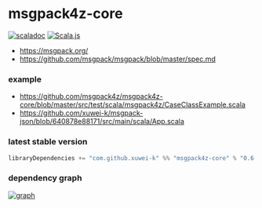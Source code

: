 # msgpack4z-core

[![scaladoc](https://javadoc.io/badge2/com.github.xuwei-k/msgpack4z-core_3/javadoc.svg)](https://javadoc.io/doc/com.github.xuwei-k/msgpack4z-core_3/latest/api/msgpack4z.html)
[![Scala.js](https://www.scala-js.org/assets/badges/scalajs-1.0.0.svg)](https://www.scala-js.org)

- <https://msgpack.org/>
- <https://github.com/msgpack/msgpack/blob/master/spec.md>


### example
- <https://github.com/msgpack4z/msgpack4z-core/blob/master/src/test/scala/msgpack4z/CaseClassExample.scala>
- <https://github.com/xuwei-k/msgpack-json/blob/640878e88171/src/main/scala/App.scala>

### latest stable version

```scala
libraryDependencies += "com.github.xuwei-k" %% "msgpack4z-core" % "0.6.2"
```

### dependency graph

[![graph](https://msgpack4z.github.io/graph.svg)](https://msgpack4z.github.io/graph.svg)
